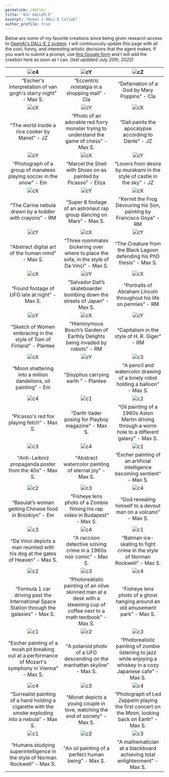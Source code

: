 ```yaml
---
permalink: /dalle/
title: "Our GALLER-E"
excerpt: "Human x DALL-E Collab"
author_profile: true
---
```


Below are some of my favorite creations since being given research access to [OpenAI's DALL-E 2 system](https://openai.com/dall-e-2/). I will continuously update this page with all the cool, funny, and interesting artistic decisions that the agent makes. If you want to submit a prompt, use [this Google form](https://forms.gle/2XEHsJ1hhEdRF1zT7) and I will add the creation here as soon as I can. *(last updated July 20th, 2022)*


![c4](/images/dalle/dalle_c28.png) | ![cY](/images/dalle/dalle_c47.png) | ![cZ](/images/dalle/dalle_c48.png) 
|:--:|:--:|:--:|
<q>Escher's interpretation of van gogh's starry night</q> - Max S. | <q>Eccentric nostalgia in a shopping mall</q> - Cla | <q>Defamation of a God by Mary Poppins</q> - Cla
![cX](/images/dalle/dalle_c45.png) | ![cY](/images/dalle/dalle_c46.png) | ![cX](/images/dalle/dalle_c43.png)
<q>The world inside a rice cooker by Manet</q> - JZ | <q>Photo of an adorable red furry monster trying to understand the game of chess</q> - Max S. | <q>Dali paints the apocalypse according to Dante</q> - JZ
![cY](/images/dalle/dalle_c44.png) | ![cX](/images/dalle/dalle_c41.png) | ![cY](/images/dalle/dalle_c42.png)
<q>Photograph of a group of manatees playing soccer in the snow</q> - Em | <q>Marcel the Shell with Shoes on as painted by Picasso</q> - Eliza | <q>Lovers from desire by murakami in the style of castle in the sky</q> - JZ
![cX](/images/dalle/dalle_c39.png) | ![cY](/images/dalle/dalle_c40.png) | ![cX](/images/dalle/dalle_c37.png)
<q>The Carina nebula drawn by a toddler with crayons</q> - RM | <q>Super 8 footage of an astronaut rap group dancing on Mars</q> - Max S. | <q>Kermit the Frog Devouring his Son, painting by Francisco Goya</q> - RM
 ![cY](/images/dalle/dalle_c38.png) | ![cX](/images/dalle/dalle_c35.png) | ![cY](/images/dalle/dalle_c36.png)
 <q>Abstract digital art of the human mind</q> - Max S. | <q>Three roommates bickering over where to place the sofa, in the style of Da Vinci</q> - Max S. | <q>The Creature from the Black Lagoon defending his PhD thesis</q> - Max S.
![cX](/images/dalle/dalle_c33.png) | ![cY](/images/dalle/dalle_c34.png) | ![cX](/images/dalle/dalle_c31.png) 
<q>Found footage of UFO late at night</q> - Max S. | <q>Salvador Dali’s skateboarder bombing down the streets of Japan</q> - Max S. | <q>Portraits of Abraham Lincoln throughout his life on pennies</q> - RM
![cY](/images/dalle/dalle_c32.png) | ![cX](/images/dalle/dalle_c29.png) | ![cY](/images/dalle/dalle_c30.png)
 <q>Sketch of Women embracing in the style of Tom of Finland</q> - Plantee | <q>Hieronymous Bosch’s Garden of Earthly Delights being invaded by robots</q> - RM | <q>Capitalism in the style of H. R. Giger</q> - RM
![cX](/images/dalle/dalle_c14.png) | ![cY](/images/dalle/dalle_c15.png) | ![c3](/images/dalle/dalle_c3.png)
<q>Moon shattering into a million dandelions, oil painting</q> - Em | <q>Sisyphus carrying earth </q> - Plantee | <q>A pencil and watercolor drawing of a lonely robot holding a balloon</q> - Max S.
 ![c4](/images/dalle/dalle_c4.png) | ![c1](/images/dalle/dalle_c5.png) | ![c2](/images/dalle/dalle_c6_v2.png)
 <q>Picasso's red fox playing fetch</q> - Max S. | <q>Darth Vader posing for Playboy magazine</q> - Max S. | <q>Oil painting of a 1960s Aston Martin driving through a worm hole to a different galaxy</q> - Max S.
![c3](/images/dalle/dalle_c7.png) | ![c4](/images/dalle/dalle_c8.png) | ![c1](/images/dalle/dalle_c9.png)
<q>Anti-Leibniz propaganda poster from the 40s</q> - Max S. | <q>Abstract watercolor painting of eternal joy</q> - Max S. | <q>Escher painting of an artificial intelligence becoming sentient</q> - Max S.
![c2](/images/dalle/dalle_c10.png) | ![c3](/images/dalle/dalle_c11_v2.png) | ![c4](/images/dalle/dalle_c12.png)
<q>Basuiat’s woman getting Chinese food in Brooklyn</q> - Em | <q>Fisheye lens photo of a Zombie filming his rap video in Budapest</q> - Max S. | <q>God revealing himself to a devout man on a volcano</q> - Max S.
![c3](/images/dalle/dalle_c13.png) | ![c4](/images/dalle/dalle_c1.png) | ![c1](/images/dalle/dalle_c2.png)
<q>Da Vinci depicts a man reunited with his dog at the gates of Heaven</q> - Max S. | <q>A raccoon detective solving crime in a 1960s noir comic</q> - Max S. | <q>Batman ice-skating to fight crime in the style of Norman Rockwell</q> - Max S.
![c2](/images/dalle/dalle_c16.png) | ![c3](/images/dalle/dalle_c17.png) | ![c4](/images/dalle/dalle_c18.png)
<q>Formula 1 car driving past the International Space Station through the galaxies</q> - Max S. | <q>Photorealistic painting of an olive skinned man at a desk with a steaming cup of coffee next to a math textbook</q> - Max S. | <q>Fisheye lens photo of a ghost hanging around an old amusement park</q> - Max S.
![c1](/images/dalle/dalle_c19.png) | ![c2](/images/dalle/dalle_c20.png) | ![c3](/images/dalle/dalle_c21.png)
<q>Escher painting of a mosh pit breaking out at a performance of Mozart's symphony in Vienna</q> - Max S. | <q>A polaroid photo of a UFO descending on the manhattan skyline</q> - Max S. | <q>Photorealistic painting of zombie listening to jazz while enjoying a whiskey in a cozy Japanese cafe</q> - Max S. 
![c4](/images/dalle/dalle_c22.png) | ![c3](/images/dalle/dalle_c23.png) | ![c4](/images/dalle/dalle_c24.png)
<q>Surrealist painting of a hand holding a cigarette with the smoke exploding into a nebula</q> - Max S. | <q>Monet depicts a young couple in love, watching the end of society</q> - Max S. | <q>Photograph of Led Zeppelin playing the first concert on the Moon, looking back on Earth</q> - Max S.
![c1](/images/dalle/dalle_c25.png) | ![c2](/images/dalle/dalle_c26.png) | ![c3](/images/dalle/dalle_c27.png)
<q>Humans studying superintelligence in the style of Norman Rockwell</q> - Max S. | <q>An oil painting of a perfect human being</q> - Max S. | <q>A mathematician at a blackboard achieving total enlightenment</q> - Max S.

